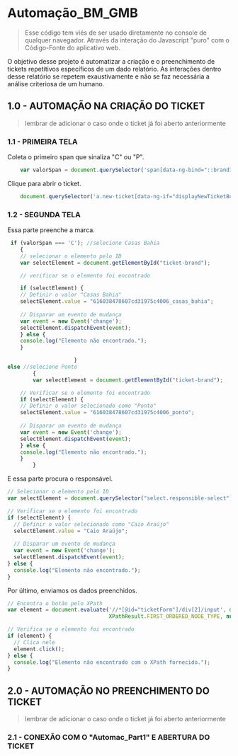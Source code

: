# Automação_BM_GMB
>Esse código tem viés de ser usado diretamente no console de qualquer navegador. Através da interação do Javascript "puro" com o Código-Fonte do aplicativo web.

O objetivo desse projeto é automatizar a criação e o preenchimento de tickets repetitivos específicos de um dado relatório. As interações dentro desse relatório se repetem exaustivamente e não se faz necessária a análise criteriosa de um humano.

## 1.0 - AUTOMAÇÃO NA CRIAÇÃO DO TICKET 
   >lembrar de adicionar o caso onde o ticket já foi aberto anteriormente

### 1.1 - PRIMEIRA TELA

Coleta o primeiro span que sinaliza "C" ou "P".
```JavaScript
	var valorSpan = document.querySelector('span[data-ng-bind="::brandInitials(post)"]').textContent;
```
Clique para abrir o ticket.
```JavaScript
	document.querySelector('a.new-ticket[data-ng-if="displayNewTicketButton(post)"][data-ng-click="showNewTicket(post)"]').click();
```
### 1.2 - SEGUNDA TELA

Essa parte preenche a marca.
```JavaScript
 if (valorSpan === 'C'); //selecione Casas Bahia
	{                     
	// selecionar o elemento pelo ID
	var selectElement = document.getElementById("ticket-brand");

	// verificar se o elemento foi encontrado

	if (selectElement) {
  	// Definir o valor "Casas Bahia"
  	selectElement.value = "616038478607cd31975c4006_casas_bahia";
  
  	// Disparar um evento de mudança
  	var event = new Event('change');
  	selectElement.dispatchEvent(event);
	} else {
  	console.log("Elemento não encontrado.");
	}

                     }
else //selecione Ponto
        { 
        var selectElement = document.getElementById("ticket-brand");

	// Verificar se o elemento foi encontrado
	if (selectElement) {
  	// Definir o valor selecionado como "Ponto"
  	selectElement.value = "616038478607cd31975c4006_ponto";
  
  	// Disparar um evento de mudança
  	var event = new Event('change');
  	selectElement.dispatchEvent(event);
	} else {
  	console.log("Elemento não encontrado.");
	}
        }
```

E essa parte procura o responsável.
```JavaScript
// Selecionar o elemento pelo ID
var selectElement = document.querySelector("select.responsible-select");

// Verificar se o elemento foi encontrado
if (selectElement) {
  // Definir o valor selecionado como "Caio Araújo"
  selectElement.value = "Caio Araújo";
  
  // Disparar um evento de mudança
  var event = new Event('change');
  selectElement.dispatchEvent(event);
} else {
  console.log("Elemento não encontrado.");
}
```

Por último, enviamos os dados preenchidos.
```JavaScript
// Encontra o botão pelo XPath
var element = document.evaluate('//*[@id="ticketForm"]/div[2]/input', document, null, 
                                XPathResult.FIRST_ORDERED_NODE_TYPE, null).singleNodeValue;

// Verifica se o elemento foi encontrado
if (element) {
  // Clica nele
  element.click();
} else {
  console.log("Elemento não encontrado com o XPath fornecido.");
}
```
## 2.0 - AUTOMAÇÃO NO PREENCHIMENTO DO TICKET 
   >lembrar de adicionar o caso onde o ticket já foi aberto anteriormente

### 2.1 - CONEXÃO COM O "Automac_Part1" E ABERTURA DO TICKET
